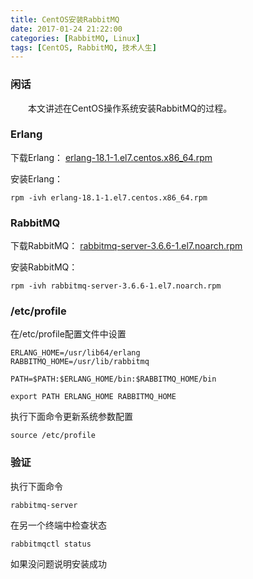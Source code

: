```yaml
---
title: CentOS安装RabbitMQ
date: 2017-01-24 21:22:00
categories: [RabbitMQ, Linux]
tags: [CentOS, RabbitMQ, 技术人生]
---
```


### 闲话 ###
&emsp;&emsp;本文讲述在CentOS操作系统安装RabbitMQ的过程。

### Erlang ###

下载Erlang：
[erlang-18.1-1.el7.centos.x86_64.rpm](http://download.csdn.net/detail/u011642663/9743498)

安装Erlang：
```
rpm -ivh erlang-18.1-1.el7.centos.x86_64.rpm
```

### RabbitMQ ###

下载RabbitMQ：
[rabbitmq-server-3.6.6-1.el7.noarch.rpm](http://download.csdn.net/detail/u011642663/9743499)

安装RabbitMQ：
```
rpm -ivh rabbitmq-server-3.6.6-1.el7.noarch.rpm
```

### /etc/profile ###

在/etc/profile配置文件中设置
```
ERLANG_HOME=/usr/lib64/erlang
RABBITMQ_HOME=/usr/lib/rabbitmq

PATH=$PATH:$ERLANG_HOME/bin:$RABBITMQ_HOME/bin

export PATH ERLANG_HOME RABBITMQ_HOME
```

执行下面命令更新系统参数配置
```
source /etc/profile
```

### 验证 ###
执行下面命令
```
rabbitmq-server
```

在另一个终端中检查状态
```
rabbitmqctl status
```

如果没问题说明安装成功